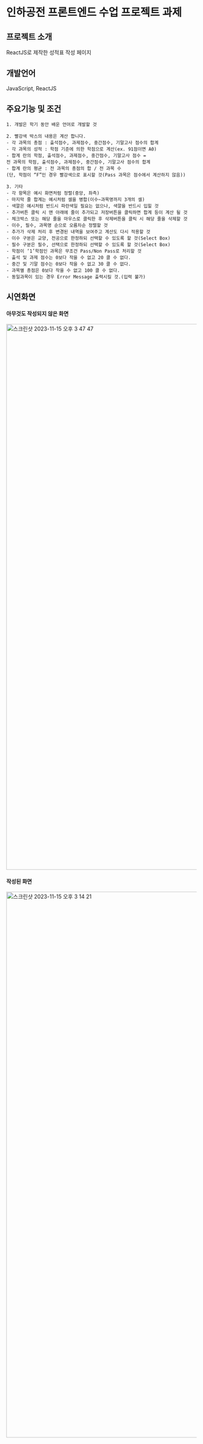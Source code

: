 # 인하공전 프론트엔드 수업 프로젝트 과제

## 프로젝트 소개
ReactJS로 제작한 성적표 작성 페이지

## 개발언어
JavaScript, ReactJS

## 주요기능 및 조건
```
1. 개발은 학기 동안 배운 언어로 개발할 것

2. 빨강색 박스의 내용은 계산 합니다.
- 각 과목의 총점 : 출석점수, 과제점수, 중간점수, 기말고사 점수의 합계
- 각 과목의 성적 : 학점 기준에 의한 학점으로 계산(ex. 91점이면 A0)
- 합계 란의 학점, 출석점수, 과제점수, 중간점수, 기말고사 점수 =
전 과목의 학점, 출석점수, 과제점수, 중간점수, 기말고사 점수의 합계
- 합계 란의 평균 : 전 과목의 총점의 합 / 전 과목 수
(단, 학점이 “F”인 경우 빨강색으로 표시할 것(Pass 과목은 점수에서 계산하지 않음))

3. 기타
- 각 항목은 예시 화면처럼 정렬(중앙, 좌측)
- 마지막 줄 합계는 예시처럼 셀을 병합(이수~과목명까지 3개의 셀)
- 색깔은 예시처럼 반드시 파란색일 필요는 없으나, 색깔을 반드시 입힐 것
- 추가버튼 클릭 시 맨 아래에 줄이 추가되고 저장버튼을 클릭하면 합계 등이 계산 될 것
- 체크박스 또는 해당 줄을 마우스로 클릭한 후 삭제버튼을 클릭 시 해당 줄을 삭제할 것
- 이수, 필수, 과목명 순으로 오름차순 정렬할 것
- 추가가 삭제 처리 후 변경된 내역을 보여주고 계산도 다시 적용할 것
- 이수 구분은 교양, 전공으로 한정하되 선택할 수 있도록 할 것(Select Box)
- 필수 구분은 필수, 선택으로 한정하되 선택할 수 있도록 할 것(Select Box)
- 학점이 ‘1’학점인 과목은 무조건 Pass/Non Pass로 처리할 것
- 출석 및 과제 점수는 0보다 작을 수 없고 20 클 수 없다.
- 중간 및 기말 점수는 0보다 작을 수 없고 30 클 수 없다.
- 과목별 총점은 0보다 작을 수 없고 100 클 수 없다.
- 동일과목이 있는 경우 Error Message 출력시킬 것.(입력 불가)
```

## 시연화면

#### 아무것도 작성되지 않은 화면
<img width="1440" alt="스크린샷 2023-11-15 오후 3 47 47" src="https://github.com/JiminGod/Inhatc_FE_Practice/assets/129360388/4a2c953b-b56c-4c12-b9c5-942fd7e3ce6e">

#### 작성된 화면
<img width="1440" alt="스크린샷 2023-11-15 오후 3 14 21" src="https://github.com/JiminGod/Inhatc_FE_Practice/assets/129360388/7afac947-339a-4fb2-9255-5e4047537d92">
